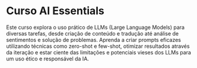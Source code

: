 # Curso AI Essentials
 Este curso explora o uso prático de LLMs (Large Language Models) para diversas tarefas, desde criação de conteúdo e tradução até análise de sentimentos e solução de problemas. Aprenda a criar prompts eficazes utilizando técnicas como zero-shot e few-shot, otimizar resultados através da iteração e estar ciente das limitações e potenciais vieses dos LLMs para um uso ético e responsável da IA.
